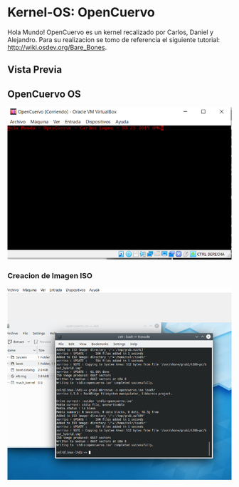 # Kernel-OS: OpenCuervo
Hola Mundo!  OpenCuervo es un kernel recalizado por Carlos, Daniel y Alejandro. Para su realizacion se tomo de referencia el siguiente tutorial:  http://wiki.osdev.org/Bare_Bones.

## Vista Previa

## OpenCuervo OS
![solarized vim](https://github.com/alejandrokf21/Kernel-OS/blob/master/Multimedia/final.png)

### Creacion de Imagen ISO
![solarized vim](https://github.com/alejandrokf21/Kernel-OS/blob/master/Multimedia/boot.png)
